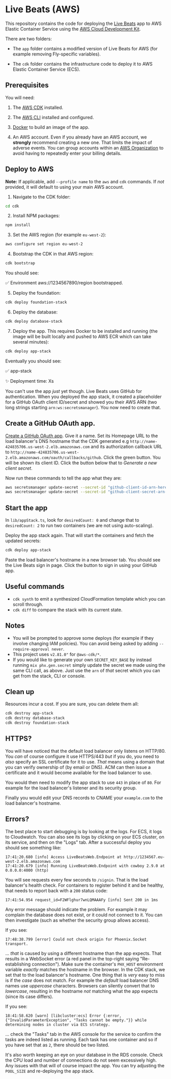 # Live Beats (AWS)

This repository contains the code for deploying the [Live Beats](https://github.com/fly-apps/live_beats) app to AWS Elastic Container Service using the [AWS Cloud Development Kit](https://aws.amazon.com/cdk/).

There are two folders:

- The `app` folder contains a modified version of Live Beats for AWS (for example removing Fly-specific variables).

- The `cdk` folder contains the infrastructure code to deploy it to AWS Elastic Container Service (ECS).

## Prerequisites

You will need:

1. The [AWS CDK](https://docs.aws.amazon.com/cdk/v2/guide/getting_started.html#getting_started_install) installed.

2. The [AWS CLI](https://docs.aws.amazon.com/cli/latest/userguide/getting-started-install.html) installed and configured.

3. [Docker](https://docs.docker.com/get-docker/) to build an image of the app.

4. An AWS account. Even if you already have an AWS account, we **strongly** recommend creating a new one. That limits the impact of adverse events. You can group accounts within an [AWS Organization](https://docs.aws.amazon.com/controltower/latest/userguide/organizations.html) to avoid having to repeatedly enter your billing details.

## Deploy to AWS

**Note:** If applicable, add `--profile name` to the `aws` and `cdk` commands. If _not_ provided, it will default to using your main AWS account.

1. Navigate to the CDK folder:

```bash
cd cdk
```

2. Install NPM packages:

```bash
npm install
```

3. Set the AWS region (for example `eu-west-2`):

```bash
aws configure set region eu-west-2
```

4. Bootstrap the CDK in that AWS region:

```bash
cdk bootstrap
```

You should see:

✅ Environment aws://1234567890/region bootstrapped.

5. Deploy the foundation:

```bash
cdk deploy foundation-stack
```

6. Deploy the database:

```bash
cdk deploy database-stack
```

7. Deploy the app. This requires Docker to be installed and running (the image will be built locally and pushed to AWS ECR which can take several minutes):

```bash
cdk deploy app-stack
```

Eventually you should see:

✅ app-stack

✨ Deployment time: Xs

You can't use the app _just_ yet though. Live Beats uses GitHub for authentication. When you deployed the app stack, it created a placeholder for a GitHub OAuth client ID/secret and showed you their AWS ARN (two long strings starting `arn:ws:secretsmanager`). You now need to create that.

## Create a GitHub OAuth app.

[Create a GitHub OAuth app](https://github.com/settings/applications/new). Give it a name. Set its Homepage URL to the load balancer's DNS hostname that the CDK generated e.g `http://name-424835706.us-west-2.elb.amazonaws.com` and its authorization callback URL to `http://name-424835706.us-west-2.elb.amazonaws.com/oauth/callbacks/github`. Click the green button. You will be shown its client ID. Click the button below that to _Generate a new client secret_.

Now run these commands to tell the app what they are:

```bash
aws secretsmanager update-secret --secret-id "github-client-id-arn-here" --secret-string "github-client-id-value-here"
aws secretsmanager update-secret --secret-id "github-client-secret-arn-here" --secret-string "github-client-secret-value-here"
```

## Start the app

In `lib/appStack.ts`, look for `desiredCount: 0` and change that to `desiredCount: 2` to run two containers (we are not using auto-scaling).

Deploy the app stack again. That will start the containers and fetch the updated secrets:

```bash
cdk deploy app-stack
```

Paste the load balancer's hostname in a new browser tab. You should see the Live Beats sign in page. Click the button to sign in using your GitHub app.

## Useful commands

- `cdk synth` to emit a synthesized CloudFormation template which you can scroll through.
- `cdk diff` to compare the stack with its current state.

## Notes

- You will be prompted to approve some deploys (for example if they involve changing IAM policies). You can avoid being asked by adding `--require-approval never`.
- This project uses `v2.81.0"` for `@aws-cdk/*`.
- If you would like to generate your own `SECRET_KEY_BASE` by instead running `mix phx.gen.secret` simply update the secret we made using the same CLI call, as above. Just use the `arn` of _that_ secret which you can get from the stack, CLI or console.

## Clean up

Resources incur a cost. If you are sure, you can delete them all:

```bash
cdk destroy app-stack
cdk destroy database-stack
cdk destroy foundation-stack
```

## HTTPS?

You will have noticed that the default load balancer only listens on HTTP/80. You _can_ of course configure it use HTTPS/443 _but_ if you do, you need to _also_ specify an SSL certificate for it to use. _That_ means using a domain that you can verify ownership of (by email or DNS). ACM can then issue a certificate and it would become available for the load balancer to use.

You would then need to modify the app stack to use `443` in place of `80`. For example for the load balancer's listener and its security group.

Finally you would edit your DNS records to CNAME your `example.com` to the load balancer's hostname.

## Errors?

The best place to start debugging is by looking at the logs. For ECS, it logs to Cloudwatch. You can also see its logs by clicking on your ECS cluster, on its service, and then on the "Logs" tab. After a successful deploy you should see something like:

```
17:41:20.680 [info] Access LiveBeatsWeb.Endpoint at http://1234567.eu-west-2.elb.amazonaws.com
17:41:20.679 [info] Running LiveBeatsWeb.Endpoint with cowboy 2.9.0 at 0.0.0.0:4000 (http)
```

You will see requests every few seconds to `/signin`. That is the load balancer's health check. For containers to register behind it and be healthy, that needs to report back with a `200` status code:

```
17:41:54.954 request_id=F2WFlghur7wnLQMAAAFy [info] Sent 200 in 1ms
```

Any error message should indicate the problem. For example it may complain the database does not exist, or it could not connect to it. You can then investigate (such as whether the security group allows access).

If you see:

```
17:48:38.799 [error] Could not check origin for Phoenix.Socket transport.
```

... _that_ is caused by using a different hostname than the app expects. That results in a WebSocket error (a red panel in the top-right saying "Re-establishing connection"). Make sure the container's `PHX_HOST` environment variable _exactly_ matches the hostname in the browser. In the CDK stack, we set that to the load balancer's hostname. One thing that is _very_ easy to miss is if the _case_ does not match. For example the _default_ load balancer DNS names use _uppercase_ characters. Browsers can silently convert that to _lowercase_, resulting in the hostname _not_ matching what the app expects (since its case differs).

If you see:

```
18:41:58.620 [warn] [libcluster:ecs] Error {:error, {"InvalidParameterException", "Tasks cannot be empty."}} while determining nodes in cluster via ECS strategy.
```

... check the "Tasks" tab in the AWS console for the service to confirm the tasks are indeed listed as running. Each task has one container and so if you have set that as `2`, there should be two listed.

It's also worth keeping an eye on your database in the RDS console. Check the CPU load and number of connections do not seem excessively high. Any issues with that will of course impact the app. You can try adjusting the `POOL_SIZE` and re-deploying the app stack.
